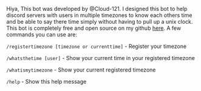 Hiya, This bot was developed by @Cloud-121. I designed this bot to help discord servers with users in multiple timezones to know each others time and be able to say there time simply without having to pull up a unix clock. 
This bot is completely free and open source on my github [here](https://github.com/Cloud-121/Vipper-Timekeeping-discord-bot).
A few commands you can use are:

`/registertimezone [timezone or currenttime]` - Register your timezone

`/whatsthetime [user]` - Show your current time in your registered timezone

`/whatismytimezone` - Show your current registered timezone

`/help` - Show this help message